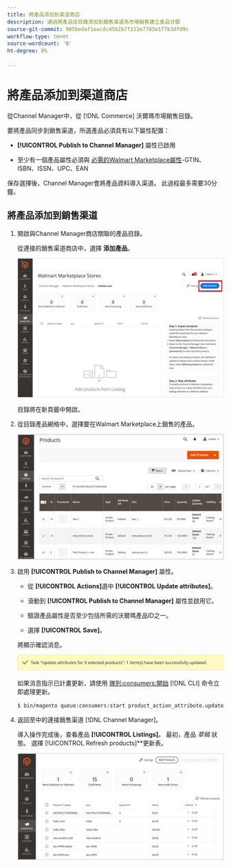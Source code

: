 ```yaml
---
title: 將產品添加到渠道商店
description: 通過將產品從目錄添加到銷售渠道為市場銷售建立產品分類
source-git-commit: 905bedaf1eacdc45b2b7f222e7703e1f7b3dfd9c
workflow-type: tm+mt
source-wordcount: '0'
ht-degree: 0%

---
```



# 將產品添加到渠道商店

從Channel Manager中，從 [!DNL Commerce] 沃爾瑪市場銷售目錄。

要將產品同步到銷售渠道，所選產品必須具有以下屬性配置：

- **[!UICONTROL Publish to Channel Manager]** 屬性已啟用

- 至少有一個產品屬性必須與 [必需的Walmart Marketplace屬性](map-product-attributes-for-matching.md)-GTIN、ISBN、ISSN、UPC、EAN

保存選擇後，Channel Manager會將產品資料導入渠道。 此過程最多需要30分鐘。

## 將產品添加到銷售渠道

1. 開啟與Channel Manager商店關聯的產品目錄。

   從連接的銷售渠道商店中，選擇 **添加產品**。

   ![將產品添加到連接的渠道](assets/add-initial-products-to-connected-channel.png)

   目錄將在新頁籤中開啟。

1. 從目錄產品網格中，選擇要在Walmart Marketplace上銷售的產品。

   ![將產品發送到連接的渠道](assets/select-products-from-catalog.png)

1. 啟用 **[!UICONTROL Publish to Channel Manager]** 屬性。

   - 從 **[!UICONTROL Actions]**&#x200B;選中 **[!UICONTROL Update attributes]**。

   - 滾動到 **[!UICONTROL Publish to Channel Manager]** 屬性並啟用它。

   - 驗證產品屬性是否至少包括所需的沃爾瑪產品ID之一。

   - 選擇 **[!UICONTROL Save]**。

   將顯示確認消息。

   ![產品從目錄導入到銷售渠道確認消息](assets/product-import-from-catalog-confirmation.png)

   如果消息指示已計畫更新，請使用 [隊列:consumers:開始](https://devdocs.magento.com/guides/v2.4/config-guide/cli/config-cli-subcommands-queue.html) [!DNL CLI] 命令立即處理更新。

   ```bash
   $ bin/magento queue:consumers:start product_action_attribute.update
   ```

1. 返回至中的連接銷售渠道 [!DNL Channel Manager]。

   導入操作完成後，查看產品 **[!UICONTROL Listings]**。 最初，產品 *草稿* 狀態。 選擇 [!UICONTROL Refresh products]**更新表。

   ![導入到連接銷售渠道的產品](assets/products-in-marketplace-sales-channel.png)
